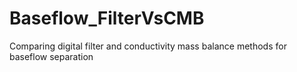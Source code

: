 # Baseflow_FilterVsCMB
Comparing digital filter and conductivity mass balance methods for baseflow separation
